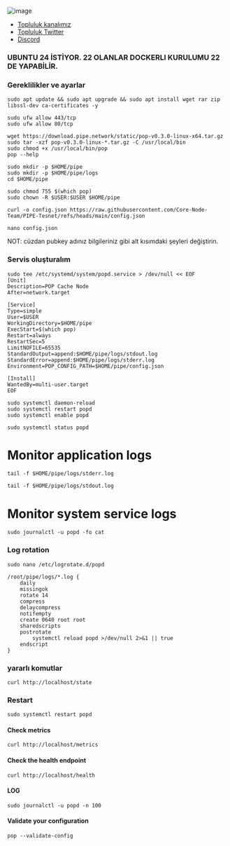 

![image](https://github.com/user-attachments/assets/c912adba-b9b2-431f-acd5-99f6f6ce6753)

 * [Topluluk kanalımız](https://t.me/corenodechat)<br>
 * [Topluluk Twitter](https://twitter.com/corenodeHQ)<br>
 * [Discord](https://discord.com/invite/0glabs)<br>


### UBUNTU 24 İSTİYOR. 22 OLANLAR DOCKERLI KURULUMU 22 DE YAPABİLİR.

### Gereklilikler ve ayarlar
```
sudo apt update && sudo apt upgrade && sudo apt install wget rar zip libssl-dev ca-certificates -y
```
```
sudo ufw allow 443/tcp
sudo ufw allow 80/tcp
```

```
wget https://download.pipe.network/static/pop-v0.3.0-linux-x64.tar.gz
sudo tar -xzf pop-v0.3.0-linux-*.tar.gz -C /usr/local/bin
sudo chmod +x /usr/local/bin/pop
pop --help
```
```
sudo mkdir -p $HOME/pipe
sudo mkdir -p $HOME/pipe/logs
cd $HOME/pipe
```
```
sudo chmod 755 $(which pop)
sudo chown -R $USER:$USER $HOME/pipe
```
```
curl -o config.json https://raw.githubusercontent.com/Core-Node-Team/PIPE-Tesnet/refs/heads/main/config.json
```
```
nano config.json
```
NOT: cüzdan pubkey adınız bilgileriniz gibi alt kısımdaki şeyleri değiştirin.

### Servis oluşturalım
```
sudo tee /etc/systemd/system/popd.service > /dev/null << EOF
[Unit]
Description=POP Cache Node
After=network.target

[Service]
Type=simple
User=$USER
WorkingDirectory=$HOME/pipe
ExecStart=$(which pop)
Restart=always
RestartSec=5
LimitNOFILE=65535
StandardOutput=append:$HOME/pipe/logs/stdout.log
StandardError=append:$HOME/pipe/logs/stderr.log
Environment=POP_CONFIG_PATH=$HOME/pipe/config.json

[Install]
WantedBy=multi-user.target
EOF
```
```
sudo systemctl daemon-reload
sudo systemctl restart popd
sudo systemctl enable popd
```
```
sudo systemctl status popd
```
# Monitor application logs
```
tail -f $HOME/pipe/logs/stderr.log
```
```
tail -f $HOME/pipe/logs/stdout.log
```
# Monitor system service logs
```
sudo journalctl -u popd -fo cat
```
### Log rotation
```
sudo nano /etc/logrotate.d/popd
```
```
/root/pipe/logs/*.log {
    daily
    missingok
    rotate 14
    compress
    delaycompress
    notifempty
    create 0640 root root
    sharedscripts
    postrotate
        systemctl reload popd >/dev/null 2>&1 || true
    endscript
}
```
### yararlı komutlar
```
curl http://localhost/state
```
### Restart
```
sudo systemctl restart popd
```
#### Check metrics
```
curl http://localhost/metrics
```
#### Check the health endpoint
```
curl http://localhost/health
```
#### LOG
```
sudo journalctl -u popd -n 100
```
#### Validate your configuration
```
pop --validate-config 
```


